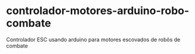 # controlador-motores-arduino-robo-combate
Controlador ESC usando arduino para motores escovados de robôs de combate
